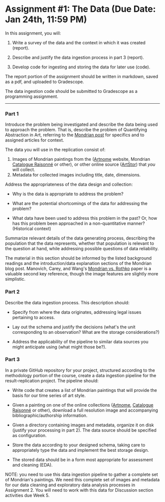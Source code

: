 Assignment #1: The Data (Due Date: Jan 24th, 11:59 PM)
=======================

In this assignment, you will:

1.  Write a survey of the data and the context in which it was created (report).

2.  Describe and justify the data ingestion process in part 3 (report).

3.  Develop code for ingesting and storing the data for later use
    (code).
    
The report portion of the assignment should be written in markdown,
saved as a pdf, and uploaded to Gradescope.

The data ingestion code should be submitted to Gradescope as a
programming assignment.

* * * * *

### Part 1

Introduce the problem being investigated and describe the data being 
used to approach the problem. That is, describe the problem of 
Quantifying Abstraction in Art, referring to the 
[Mondrian post](https://www.artnome.com/news/2018/4/11/quantifying-modrian-journey-to-abstraction)
for specifics and to assigned articles for context.

The data you will use in the replication consist of:
1. Images of Mondrian paintings from the 
  ([Artnome](https://knownwork.knack.com/artnome#artworks-piet-mondrian/) website, 
   Mondrian [Catalogue Raisonné](http://pietmondrian.rkdmonographs.nl/) or other),
   or other online source ([ArtStor](https://www.artstor.org/)) that *you* will collect.
2. Metadata for collected images including title, date, dimensions.

Address the appropriateness of the data design and collection:

-   Why is the data is appropriate to address the problem? 

-   What are the potential shortcomings of the data for addressing the problem? 

-   What data have been used to address this problem in the past? Or, how has this
   problem been approached in a non-quantitative manner? (Historical context)

Summarize relevant details of the data generating process, describing
the population that the data represents, whether that population is
relevant to the question at hand, while addressing possible questions
of data reliability.

The material in this section should be informed by the listed
background readings and the introduction/data explanation sections of
the Mondrian blog post. Manovich, Carey, and Wang's 
[Mondrian vs. Rothko](http://lab.softwarestudies.com/2011/06/mondrian-vs-rothko-footprints-and.html) 
paper is a valuable second key reference, though the image features are
slightly more simplistic.

### Part 2

Describe the data ingestion process. This description should:

-   Specify from where the data originates, addressing legal issues
    pertaining to access.

-   Lay out the schema and justify the decisions (what's the unit
    corresponding to an observation? What are the storage
    considerations?)

-   Address the applicability of the pipeline to similar data sources
    you might anticipate using (what might those be?).

### Part 3

In a private GitHub repository for your project, structured according
to the methodology portion of the course, create a data ingestion
pipeline for the result-replication project. The pipeline should:

-   Write code that creates a list of Mondrian paintings that will
    provide the basis for our time series of art style.
    
-   Given a painting on one of the online collections 
    ([Artnome](https://knownwork.knack.com/artnome#artworks-piet-mondrian/), 
    [Catalogue Raisonné](http://pietmondrian.rkdmonographs.nl/) or other),
    download a full resolution image and accompanying 
    bibliographic/authorship information. 
    
-   Given a directory containing images and metadata, organize it
    on disk (justify your processing in part 2). The data source 
    should be specified as configuration.

-   Store the data according to your designed schema, taking care to
    appropriately type the data and implement the best storage design.

-   The stored data should be in a form most appropriate for
    assessment and cleaning (EDA).

NOTE: you need to use this data ingestion pipeline to gather a complete set of Mondrian's paintings. We need this complete set of images and metadata for our data cleaning and exploratory data analysis processes in Assignment 2. You will need to work with this data for Discussion section activities due Week 5.
